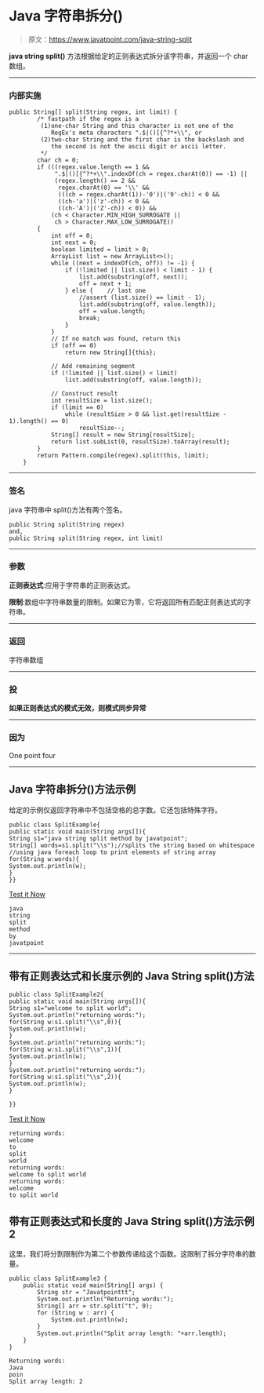 # Java 字符串拆分()

> 原文：<https://www.javatpoint.com/java-string-split>

**java string split()** 方法根据给定的正则表达式拆分该字符串，并返回一个 char 数组。

* * *

### 内部实施

```
public String[] split(String regex, int limit) {
        /* fastpath if the regex is a
         (1)one-char String and this character is not one of the
            RegEx's meta characters ".$|()[{^?*+\\", or
         (2)two-char String and the first char is the backslash and
            the second is not the ascii digit or ascii letter.
         */
        char ch = 0;
        if (((regex.value.length == 1 &&
             ".$|()[{^?*+\\".indexOf(ch = regex.charAt(0)) == -1) ||
             (regex.length() == 2 &&
              regex.charAt(0) == '\\' &&
              (((ch = regex.charAt(1))-'0')|('9'-ch)) < 0 &&
              ((ch-'a')|('z'-ch)) < 0 &&
              ((ch-'A')|('Z'-ch)) < 0)) &&
            (ch < Character.MIN_HIGH_SURROGATE ||
             ch > Character.MAX_LOW_SURROGATE))
        {
            int off = 0;
            int next = 0;
            boolean limited = limit > 0;
            ArrayList list = new ArrayList<>();
            while ((next = indexOf(ch, off)) != -1) {
                if (!limited || list.size() < limit - 1) {
                    list.add(substring(off, next));
                    off = next + 1;
                } else {    // last one
                    //assert (list.size() == limit - 1);
                    list.add(substring(off, value.length));
                    off = value.length;
                    break;
                }
            }
            // If no match was found, return this
            if (off == 0)
                return new String[]{this};

            // Add remaining segment
            if (!limited || list.size() < limit)
                list.add(substring(off, value.length));

            // Construct result
            int resultSize = list.size();
            if (limit == 0)
                while (resultSize > 0 && list.get(resultSize - 1).length() == 0)
                    resultSize--;
            String[] result = new String[resultSize];
            return list.subList(0, resultSize).toArray(result);
        }
        return Pattern.compile(regex).split(this, limit);
    } 
```

* * *

### 签名

java 字符串中 split()方法有两个签名。

```
public String split(String regex)
and,
public String split(String regex, int limit)

```

* * *

### 参数

**正则表达式**:应用于字符串的正则表达式。

**限制**:数组中字符串数量的限制。如果它为零，它将返回所有匹配正则表达式的字符串。

* * *

### 返回

字符串数组

* * *

### 投

**如果正则表达式的模式无效，则模式同步异常**

* * *

### 因为

One point four

* * *

## Java 字符串拆分()方法示例

给定的示例仅返回字符串中不包括空格的总字数。它还包括特殊字符。

```
public class SplitExample{
public static void main(String args[]){
String s1="java string split method by javatpoint";
String[] words=s1.split("\\s");//splits the string based on whitespace
//using java foreach loop to print elements of string array
for(String w:words){
System.out.println(w);
}
}}

```

[Test it Now](https://www.javatpoint.com/opr/test.jsp?filename=SplitExample)

```
java
string
split
method
by
javatpoint

```

* * *

## 带有正则表达式和长度示例的 Java String split()方法

```
public class SplitExample2{
public static void main(String args[]){
String s1="welcome to split world";
System.out.println("returning words:");
for(String w:s1.split("\\s",0)){
System.out.println(w);
}
System.out.println("returning words:");
for(String w:s1.split("\\s",1)){
System.out.println(w);
}
System.out.println("returning words:");
for(String w:s1.split("\\s",2)){
System.out.println(w);
}

}}

```

[Test it Now](https://www.javatpoint.com/opr/test.jsp?filename=SplitExample2)

```
returning words:
welcome 
to 
split 
world
returning words:
welcome to split world
returning words:
welcome 
to split world

```

## 带有正则表达式和长度的 Java String split()方法示例 2

这里，我们将分割限制作为第二个参数传递给这个函数。这限制了拆分字符串的数量。

```
public class SplitExample3 {
	public static void main(String[] args) {
		String str = "Javatpointtt";
		System.out.println("Returning words:");
		String[] arr = str.split("t", 0);
		for (String w : arr) {
			System.out.println(w);
		}
		System.out.println("Split array length: "+arr.length);
	}
}

```

```
Returning words:
Java
poin
Split array length: 2

```